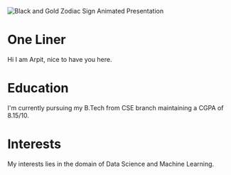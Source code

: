 ![Black and Gold Zodiac Sign Animated Presentation](https://user-images.githubusercontent.com/59132776/110401290-50e0d780-809f-11eb-9d85-ea7c249df400.gif)

# One Liner 
Hi I am Arpit, nice to have you here.

# Education
I'm currently pursuing my B.Tech from CSE branch maintaining a CGPA of 8.15/10. 

# Interests
My interests lies in the domain of Data Science and Machine Learning. 

